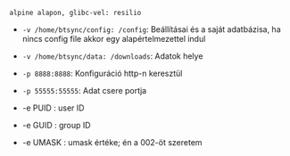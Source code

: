 
    alpine alapon, glibc-vel: resilio


- ``-v /home/btsync/config: /config``: Beállításai és a saját adatbázisa, ha nincs config file akkor egy alapértelmezettel indul

- ``-v /home/btsync/data: /downloads``: Adatok helye

- ``-p 8888:8888``: Konfiguráció http-n keresztül

- ``-p 55555:55555``: Adat csere portja

-  -e PUID : user  ID
-  -e GUID : group ID

-  -e UMASK 	: umask értéke; én a 002-öt szeretem
